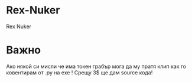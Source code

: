 # Rex-Nuker
Rex Nuker



# Важно 
Ако някой си мисли че има токен грабър мога да му пратя клип как го ковентирам от .py на exe !
Срещу 3$ ще дам source кода!
